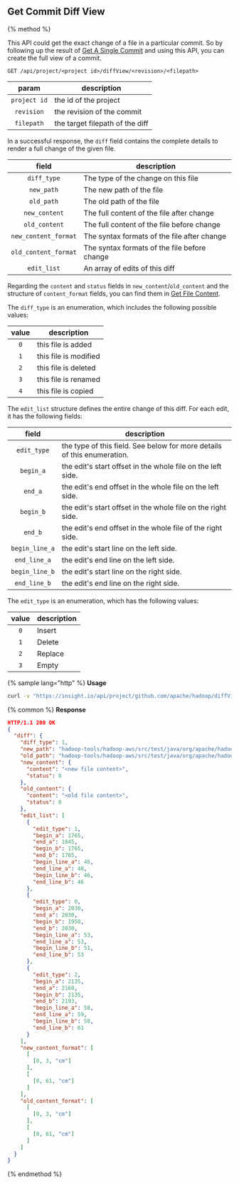 ## Get Commit Diff View

{% method %}

This API could get the exact change of a file in a particular commit. So by
following up the result of [Get A Single Commit](./GET_COMMITS.md) and using this API, you can create the full view of a commit.

```
GET /api/project/<project id>/diffView/<revision>/<filepath>
```

| param | description |
|:-:|---|
| `project id` | the id of the project |
| `revision` | the revision of the commit |
| `filepath` | the target filepath of the diff |

In a successful response, the `diff` field contains the complete details to
render a full change of the given file.

| field | description |
|:-:|---|
| `diff_type` | The type of the change on this file |
| `new_path` | The new path of the file |
| `old_path` | The old path of the file |
| `new_content` | The full content of the file after change |
| `old_content` | The full content of the file before change |
| `new_content_format` | The syntax formats of the file after change |
| `old_content_format` | The syntax formats of the file before change |
| `edit_list` | An array of edits of this diff |

Regarding the `content` and `status` fields in `new_content`/`old_content` and the structure of `content_format` fields, you can find them in [Get File Content](./GET_FILE_CONTENT.md).

The `diff_type` is an enumeration, which includes the following possible values:

| value | description |
|:-:|---|
| `0` | this file is added |
| `1` | this file is modified |
| `2` | this file is deleted |
| `3` | this file is renamed |
| `4` | this file is copied |

The `edit_list` structure defines the entire change of this diff. For each edit, it has
the following fields:

| field | description |
|:-:|---|
| `edit_type` | the type of this field. See below for more details of this enumeration. |
| `begin_a` | the edit's start offset in the whole file on the left side. |
| `end_a` | the edit's end offset in the whole file on the left side. |
| `begin_b` | the edit's start offset in the whole file on the right side. |
| `end_b` | the edit's end offset in the whole file of the right side. |
| `begin_line_a` | the edit's start line on the left side. |
| `end_line_a` | the edit's end line on the left side. |
| `begin_line_b` | the edit's start line on the right side. |
| `end_line_b` | the edit's end line on the right side. |

The `edit_type` is an enumeration, which has the following values:

| value | description |
|:-:|---|
| `0` | Insert |
| `1` | Delete |
| `2` | Replace |
| `3` | Empty |


{% sample lang="http" %}
**Usage**

```bash
curl -v "https://insight.io/api/project/github.com/apache/hadoop/diffView/f214a996/hadoop-tools/hadoop-aws/src/test/java/org/apache/hadoop/fs/s3native/NativeS3FileSystemContractBaseTest.java"
```

{% common %}
**Response**

```json
HTTP/1.1 200 OK
{
  "diff": {
    "diff_type": 1,
    "new_path": "hadoop-tools/hadoop-aws/src/test/java/org/apache/hadoop/fs/s3native/NativeS3FileSystemContractBaseTest.java",
    "old_path": "hadoop-tools/hadoop-aws/src/test/java/org/apache/hadoop/fs/s3native/NativeS3FileSystemContractBaseTest.java",
    "new_content": {
      "content": "<new file content>",
      "status": 0
    },
    "old_content": {
      "content": "<old file content>",
      "status": 0
	},
	"edit_list": [
      {
        "edit_type": 1,
        "begin_a": 1765,
        "end_a": 1845,
        "begin_b": 1765,
        "end_b": 1765,
        "begin_line_a": 46,
        "end_line_a": 48,
        "begin_line_b": 46,
        "end_line_b": 46
      },
      {
        "edit_type": 0,
        "begin_a": 2030,
        "end_a": 2030,
        "begin_b": 1950,
        "end_b": 2030,
        "begin_line_a": 53,
        "end_line_a": 53,
        "begin_line_b": 51,
        "end_line_b": 53
      },
      {
        "edit_type": 2,
        "begin_a": 2135,
        "end_a": 2160,
        "begin_b": 2135,
        "end_b": 2193,
        "begin_line_a": 58,
        "end_line_a": 59,
        "begin_line_b": 58,
        "end_line_b": 61
      }
    ],
    "new_content_format": [
	  [
	    [0, 3, "cm"]
	  ],
	  [
	    [0, 61, "cm"]
	  ]
	],
    "old_content_format": [
	  [
	    [0, 3, "cm"]
	  ],
	  [
	    [0, 61, "cm"]
	  ]
	]
  }
}
```



{% endmethod %}